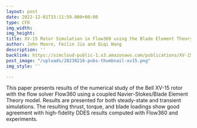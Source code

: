 ```yaml
---
layout: post
date: 2022-12-01T15:11:59.000+00:00
type: CFD
img_width: 
img_height: 
title: XV-15 Rotor Simulation in Flow360 using the Blade Element Theory
author: John Moore, Feilin Jia and Qiqi Wang
description: ''
backlink: https://simcloud-public-1.s3.amazonaws.com/publications/XV-15_Rotor_Simulation_in_Flow360_using_the_Blade_Element_Theory.pdf
post_image: "/uploads/20230216-pubs-thumbnail-xv15.png"
img_style: ''

---
```

This paper presents results of the numerical study of the Bell XV-15 rotor with the flow solver Flow360 using a coupled Navier-Stokes/Blade Element Theory model. Results are presented for both steady-state and transient simulations. The resulting thrust, torque, and blade loadings show good agreement with high-fidelity DDES results computed with Flow360 and experiments.